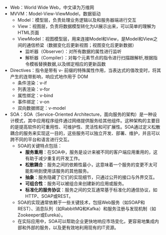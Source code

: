 - Web：World Wide Web，中文译为万维网
- MVVM：Model-View-ViewModel，数据驱动
  - Model：模型层，负责处理业务逻辑以及和服务器端进行交互
  - View：视图层，负责将数据模型转化为UI展示出来，可以简单的理解为HTML页面
  - ViewModel：视图模型层，用来连接Model和View，是Model和View之间的通信桥梁（数据变化后更新视图；视图变化后更新数据）
    - 监听器（Observer）：对所有数据的属性进行监听
    - 解析器（Compiler）：对每个元素节点的指令进行扫描跟解析,根据指令模板替换数据,以及绑定相应的更新函数
- Directives：指令是带有 v- 前缀的特殊属性作用，当表达式的值改变时，将其产生的连带影响，响应式地作用于 DOM
  - 条件渲染：v-if
  - 列表渲染：v-for
  - 属性绑定：v-bind
  - 事件绑定：v-on
  - 双向数据绑定：v-model
- SOA：SOA（Service-Oriented Architecture，面向服务的架构）是一种设计模式，其中应用程序组件通过网络提供服务给其他组件。这种架构的主要目的是提高软件的可重用性、可维护性、灵活性和可扩展性。SOA通过定义松散耦合的服务来实现这一目的，这些服务可以独立开发、部署、维护，并且可以跨不同的平台和语言进行交互。
  - SOA的关键特点包括：
    - **服务重用**：在SOA中，服务是设计来被不同的客户端应用重用的，这有助于减少重复的开发工作。
    - **松散耦合**：服务之间的依赖性最小，这意味着一个服务的变更不太可能影响到使用该服务的其他服务。
    - **抽象**：服务隐藏了它们的实现细节，只通过公开的接口与外界交互。
    - **可组合性**：服务可以被组合来创建新的应用或服务。
    - **标准化的服务协议**：服务之间的交互通常基于标准化的通信协议，如HTTP、SOAP或REST。
  - SOA的实现通常依赖于一些关键技术，包括Web服务（如SOAP和REST）、消息队列（如RabbitMQ和Kafka）和服务注册与发现机制（如Zookeeper或Eureka）。
  - 在实际应用中，SOA可以帮助企业更快地响应市场变化，更容易地集成内部和外部的服务，以及更有效地利用现有的IT资源。
